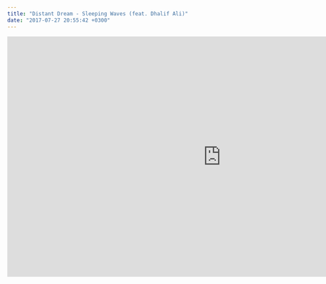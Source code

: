 ```yaml
---
title: "Distant Dream - Sleeping Waves (feat. Dhalif Ali)"
date: "2017-07-27 20:55:42 +0300"
---
```


<iframe allowfullscreen="" frameborder="0" height="551" loading="lazy" src="https://www.youtube.com/embed/86VNMGkEIWk?feature=oembed" width="980"> </iframe>
